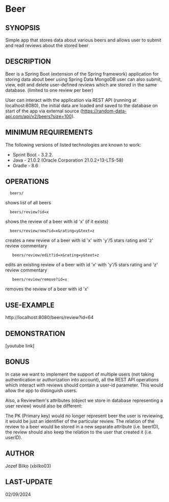 # Beer
## SYNOPSIS
Simple app that stores data about various beers and allows user to submit and read reviews about the stored beer

## DESCRIPTION
Beer is a Spring Boot (extension of the Spring framework) application for storing data about beer using Spring Data MongoDB user can also submit, view, edit and delete user-defined reviews which are stored in the same database. (limited to one review per beer)

User can interact with the application via REST API (running at localhost:8080), the initial data are loaded and saved to the database on start of the app via external source (https://random-data-api.com/api/v2/beers?size=100).

## MINIMUM REQUIREMENTS
The following versions of listed technologies are known to work:
* Sprint Boot	- 3.2.2.
* Java		- 21.0.2 (Oracle Corporation 21.0.2+13-LTS-58)
* Gradle		- 8.6

## OPERATIONS
      beers/
      
shows list of all beers

      beers/review?id=x
      
shows the review of a beer with id 'x' (if it exists)

      beers/review/new?id=x&rating=y&text=z
      
creates a new review of a beer with id 'x' with 'y'/5 stars rating and 'z' review commentary

       beers/review/edit?id=x&rating=y&text=z
       
edits an existing review of a beer with id 'x' with 'y'/5 stars rating and 'z' review commentary

       beers/review/remove?id=x
       
removes the review of a beer with id 'x' 

## USE-EXAMPLE
http://localhost:8080/beers/review?id=64

## DEMONSTRATION
[youtube link]
      
## BONUS
In case we want to implement the support of multiple users (not taking authentication or authorization into account),
all the REST API operations which interact with reviews should contain a user-id parameter. This would allow the app to distinguish users. 

Also, a ReviewItem's attributes (object we store in database representing a user review) 
would also be different:

The PK (Primary key) would no longer represent beer the user is reviewing, it would be just an identifier of the particular review. The relation of the review to a beer would be stored in a new separate attribute (i.e. beerID), the review should also keep the relation to the user that created it (i.e. userID).

## AUTHOR
Jozef Bilko (xbilko03)

## LAST-UPDATE
02/09/2024
